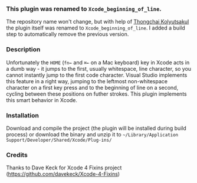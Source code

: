 ### This plugin was renamed to `Xcode_beginning_of_line`.

The repository name won't change, but with help of [Thongchai Kolyutsakul](https://github.com/hlung) the plugin itself was renamed to `Xcode_beginning_of_line`. I added a build step to automatically remove the previous version.

### Description

Unfortunately the `HOME` (`fn←` and `⌘←` on a Mac keyboard) key in Xcode acts in a dumb way - it jumps to the first, usually whitespace, line character, so you cannot instantly jump to the first code character. Visual Studio implements this feature in a right way, jumping to the leftmost non-whitespace character on a first key press and to the beginning of line on a second, cycling between these positions on futher strokes. This plugin implements this smart behavior in Xcode.

### Installation

Download and compile the project (the plugin will be installed during build process) or download the binary and unzip it to `~/Library/Application Support/Developer/Shared/Xcode/Plug-ins/`

### Credits

Thanks to Dave Keck for Xcode 4 Fixins project (https://github.com/davekeck/Xcode-4-Fixins)
